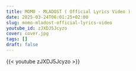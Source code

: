 ```yaml
---
title: MOMO - MLADOST ( Official Lyrics Video )
date: 2025-03-24T06:01:25+02:00
slug: momo-mladost-official-lyrics-video
youtube_id: zJXDJ5Jcyzo
cover: cover.jpg
tags: []
draft: false
---
```


{{< youtube zJXDJ5Jcyzo >}}
